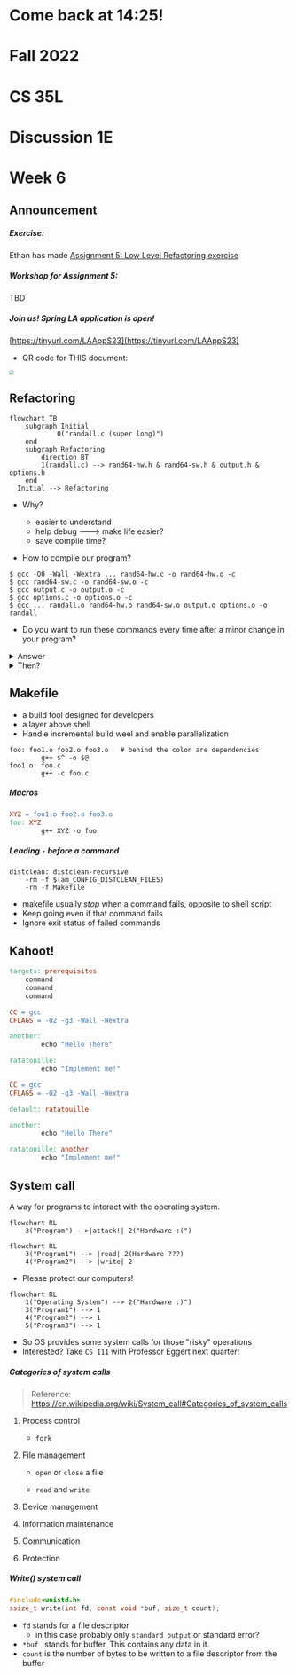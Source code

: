 





# Come back at 14:25!











# Fall 2022

# CS 35L

# Discussion 1E

# Week 6



## Announcement

##### Exercise:

Ethan has made [Assignment 5: Low Level Refactoring exercise](https://github.com/ethansaurusrex/CS35L-Low-Level-Refactoring-Tutorial)

##### Workshop for Assignment 5:

TBD

##### Join us! Spring LA application is open!



[https://tinyurl.com/LAAppS23](https://tinyurl.com/LAAppS23)



* QR code for THIS document:

<img src="/Users/qianli/Documents/CS35L_notes/44ztb7ur-400.png" style="zoom:50%;" />



## Refactoring

```mermaid
flowchart TB
    subgraph Initial
    		0("randall.c (super long)")
    end
    subgraph Refactoring
        direction BT
        1(randall.c) --> rand64-hw.h & rand64-sw.h & output.h & options.h
    end
  Initial --> Refactoring
```

* Why?

  * easier to understand
  * help debug ---> make life easier?
  * save compile time?

  

* How to compile our program?

```shell
$ gcc -O0 -Wall -Wextra ... rand64-hw.c -o rand64-hw.o -c
$ gcc rand64-sw.c -o rand64-sw.o -c
$ gcc output.c -o output.o -c
$ gcc options.c -o options.o -c
$ gcc ... randall.o rand64-hw.o rand64-sw.o output.o options.o -o randall
```

* Do you want to run these commands every time after a minor change in your program?

<details>     
  <summary> Answer</summary>     
  <p style="color: red">No!</p>
</details>

<details>     
  <summary>Then?</summary>     
  <p style="color: red">Makefile!</p>
</details>





## Makefile

* a build tool designed for developers
* a layer above shell
* Handle incremental build weel and enable parallelization

```{makefile}
foo: foo1.o foo2.o foo3.o   # behind the colon are dependencies
		g++ $^ -o $@   
foo1.o: foo.c
		g++ -c foo.c
```



##### Macros

```makefile
XYZ = foo1.o foo2.o foo3.o
foo: XYZ 
		g++ XYZ -o foo
```



##### Leading `-` before a command

```{makefile}
distclean: distclean-recursive
	-rm -f $(am_CONFIG_DISTCLEAN_FILES)  
	-rm -f Makefile
```

* makefile usually *stop* when a command fails, opposite to shell script
* Keep going even if that command fails
* Ignore exit status of failed commands



## Kahoot!

```makefile
targets: prerequisites
	command
	command
	command
```



```makefile
CC = gcc
CFLAGS = -O2 -g3 -Wall -Wextra

another:
		echo "Hello There"

ratatouille: 
		echo "Implement me!"
```



```makefile
CC = gcc
CFLAGS = -O2 -g3 -Wall -Wextra

default: ratatouille

another:
		echo "Hello There"

ratatouille: another
		echo "Implement me!"
```





## System call

A way for programs to interact with the operating system.

```mermaid
flowchart RL
    3("Program") -->|attack!| 2("Hardware :(")
```

```mermaid
flowchart RL
    3("Program1") --> |read| 2(Hardware ???)
    4("Program2") --> |write| 2
```



* Please protect our computers!

```mermaid
flowchart RL
    1("Operating System") --> 2("Hardware :)")
    3("Program1") --> 1
    4("Program2") --> 1
    5("Program3") --> 1
```

* So OS provides some system calls for those "risky" operations
* Interested? Take `CS 111` with Professor Eggert next quarter!



##### Categories of system calls

> Reference: https://en.wikipedia.org/wiki/System_call#Categories_of_system_calls

1. Process control

   * `fork`

2. File management

   - `open` or `close` a file

   - `read` and `write`

3. Device management

4. Information maintenance

5. Communication

6. Protection



##### Write() system call

```C
#include<unistd.h>
ssize_t write(int fd, const void *buf, size_t count);
```

* `fd` stands for a file descriptor
  * in this case probably only `standard output` or standard error?
* `*buf ` stands for buffer. This contains any data in it.
* `count` is the number of bytes to be written to a file descriptor from the buffer










